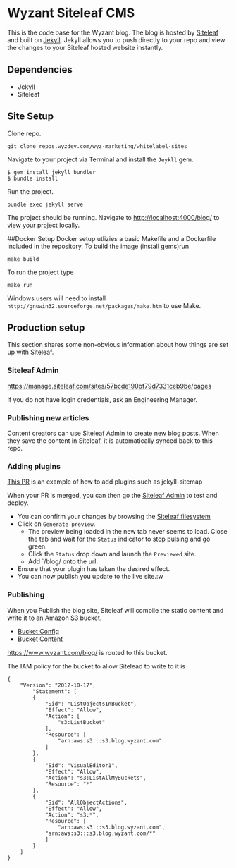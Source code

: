 # Wyzant Siteleaf CMS
This is the code base for the Wyzant blog. The blog is hosted by [Siteleaf](https://www.siteleaf.com/) and built on [Jekyll](https://jekyllrb.com/). Jekyll allows you to push directly to your repo and view the changes to your Siteleaf hosted website instantly.

## Dependencies
* Jekyll
* Siteleaf

## Site Setup
Clone repo.
```
git clone repos.wyzdev.com/wyz-marketing/whitelabel-sites
```
Navigate to your project via Terminal and install the `Jeykll` gem.
```
$ gem install jekyll bundler
$ bundle install
```
Run the project.
```
bundle exec jekyll serve
```
The project should be running. Navigate to [http://localhost:4000/blog/](http://localhost:4000/blog/) to view your project locally.

##Docker Setup
Docker setup utlizies a basic Makefile and a Dockerfile included in the repository.  To build the image (install gems)run

```make build```

To run the project type

```make run```

Windows users will need to install ```http://gnuwin32.sourceforge.net/packages/make.htm``` to use Make.

## Production setup

This section shares some non-obvious information about how things are set up with Siteleaf.


### Siteleaf Admin

https://manage.siteleaf.com/sites/57bcde190bf79d7331ceb9be/pages

If you do not have login credentials, ask an Engineering Manager.

### Publishing new articles

Content creators can use Siteleaf Admin to create new blog posts.
When they save the content in Siteleaf, it is automatically synced back to this repo.

### Adding plugins

[This PR](https://github.com/wyzant-dev/wyzant-siteleaf-cms/pull/9) is an example of how to add plugins such as jekyll-sitemap

When your PR is merged, you can then go the [Siteleaf
Admin](https://manage.siteleaf.com/sites/57bcde190bf79d7331ceb9be/pages) to test and deploy.

- You can confirm your changes by browsing the [Siteleaf
  filesystem](https://manage.siteleaf.com/sites/57bcde190bf79d7331ceb9be/files)
- Click on `Generate preview`.
    - The preview being loaded in the new tab never seems to load. Close the tab and wait for the `Status` indicator to stop pulsing and go green.
    - Click the `Status` drop down and launch the `Previewed` site.
    - Add `/blog/ onto the url.
- Ensure that your plugin has taken the desired effect.
- You can now publish you update to the live site.:w

### Publishing

When you Publish the blog site, Siteleaf will compile the static content and write it to an Amazon S3 bucket.
- [Bucket Config](https://manage.siteleaf.com/sites/57bcde190bf79d7331ceb9be/edit?section=hosting)
- [Bucket Content](http://s3.blog.wyzant.com.s3-website-us-east-1.amazonaws.com/blog/)

https://www.wyzant.com/blog/ is routed to this bucket.

The IAM policy for the bucket to allow Sitelead to write to it is
```
{
	"Version": "2012-10-17",
		"Statement": [
		{
			"Sid": "ListObjectsInBucket",
			"Effect": "Allow",
			"Action": [
				"s3:ListBucket"
			],
			"Resource": [
				"arn:aws:s3:::s3.blog.wyzant.com"
			]
		},
		{
			"Sid": "VisualEditor1",
			"Effect": "Allow",
			"Action": "s3:ListAllMyBuckets",
			"Resource": "*"
		},
		{
			"Sid": "AllObjectActions",
			"Effect": "Allow",
			"Action": "s3:*",
			"Resource": [
				"arn:aws:s3:::s3.blog.wyzant.com",
			"arn:aws:s3:::s3.blog.wyzant.com/*"
			]
		}
	]
}
```
